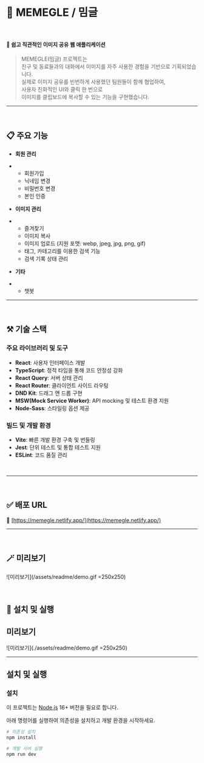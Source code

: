 
# 📍 MEMEGLE / 밈글
<br/>

####  🧸 쉽고 직관적인 이미지 공유 웹 애플리케이션

> MEMEGLE(밈글) 프로젝트는  
> 친구 및 동료들과의 대화에서 이미지를 자주 사용한 경험을 기반으로 기획되었습니다.  
> 실제로 이미지 공유를 빈번하게 사용했던 팀원들이 함께 협업하여,  
> 사용자 친화적인 UI와 클릭 한 번으로  
> 이미지를 클립보드에 복사할 수 있는 기능을 구현했습니다.

---

<br/>


## 📋  주요 기능

- **회원 관리**
- 
  - 회원가입
  - 닉네임 변경
  - 비밀번호 변경
  - 본인 인증

- **이미지 관리**
- 
  - 즐겨찾기
  - 이미지 복사
  - 이미지 업로드 (지원 포맷: webp, jpeg, jpg, png, gif)
  - 태그, 카테고리를 이용한 검색 기능
  - 검색 기록 상태 관리

- **기타**
- 
  - 챗봇



---

<br/>


## ⚒ 기술 스택 

### 주요 라이브러리 및 도구

- **React**: 사용자 인터페이스 개발
- **TypeScript**: 정적 타입을 통해 코드 안정성 강화
- **React Query**: 서버 상태 관리
- **React Router**: 클라이언트 사이드 라우팅
- **DND Kit**: 드래그 앤 드롭 구현
- **MSW(Mock Service Worker)**: API mocking 및 테스트 환경 지원
- **Node-Sass**: 스타일링 옵션 제공

### 빌드 및 개발 환경

- **Vite**: 빠른 개발 환경 구축 및 번들링
- **Jest**: 단위 테스트 및 통합 테스트 지원
- **ESLint**: 코드 품질 관리

<br/>

---

<br/>

## ✅ 배포 URL 

🔗 [https://memegle.netlify.app/](https://memegle.netlify.app/)




---
<br/>


## 🪄 미리보기
![미리보기](/assets/readme/demo.gif =250x250)



<br />


## 🎃 설치 및 실행
## 미리보기
![미리보기](./assets/readme/demo.gif =250x250)

---

## 설치 및 실행

### 설치

이 프로젝트는 [Node.js](https://nodejs.org/) 16+ 버전을 필요로 합니다.  

아래 명령어를 실행하여 의존성을 설치하고 개발 환경을 시작하세요.




```bash
# 의존성 설치
npm install

# 개발 서버 실행
npm run dev
